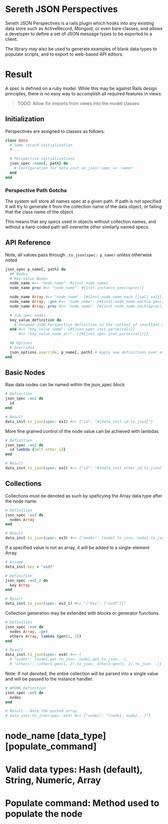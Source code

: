 # Sereth JSON Perspectives

  Sereth JSON Perspectives is a rails plugin which hooks into any existing data store
  such as ActiveRecord, Mongoid, or even bare classes, and allows a developer to
  define a set of JSON message types to be exported to a client.

  The library may also be used to generate examples of blank data types to populate
  scripts, and to export to web-based API editors.
  
# Result

  A spec is defined on a ruby model. While this may be against Rails design
  principles, there is no easy way to accomplish all required features in views.

  > TODO: Allow for imports from views into the model classes

## Initialization
  Perspectives are assigned to classes as follows:
```ruby
class Data
  # Some record initialization
  # ...

  # Perspective initializations
  json_spec :name[, path] do
    # Configuration for data_inst.as_json(:spec => :name)
  end
end
```

### Perspective Path Gotcha
  The system will store all names spec at a given path. If path is not specified
  it will try to generate it from the collection name of the data object, or failing that
  the class name of the object.

  This means that any specs used in objects without collection names, and without
  a hard-coded path will overwrite other similarly named specs.


## API Reference
  Note, all values pass through `.to_json(spec: p_name)` unless otherwise noted
```ruby
json_spec p_name[, path] do
  ## Nodes
  # Key-Value Nodes
  node_name #=> "node_name": #{inst.node_name}
  node_name proc #=> "node_name": #{inst.instance_exec(&proc)}

  node_name Array #=> "node_name": [#{inst.node_name.each {|val| val}}]
  node_name Array, :gen #=> "node_name": [#{inst.node_name.each(&:gen)}]
  node_name Array, proc #=> "node_name": [#{inst.node_name.each(&proc)}]

  # Sub-spec nodes
  key_value_definition do
    # Unnamed JSON Perspective definition in the context of resultant object
  end #=> "key_value_name": {#{json_spec_inst.parse(val)}}
      #=> "key_value_name_arr": [{#{json_spec_inst.parse(val)}}]

  ## Options
  # Overrides
  json_options.override, p_name[, path] # Apply new definitions over existing spec
end
```

## Basic Nodes
  Raw data nodes can be named within the json_spec block
```ruby
# Definition
json_spec :ex1 do
  id
end

# Result
data_inst.to_json(spec: ex1) #=> {"id": "#{data_inst.id.to_json}"}  
```

  More fine grained control of the node value can be achieved with lambdas
```ruby
# Definition
json_spec :ex2 do
  id lambda {self.other_id}
end

# Result
data_inst.to_json(spec: ex2) #=> {"id": "#{data_inst.other_id.to_json}"}  
```

## Collections
  Collections must be denoted as such by speficying the Array data type after the node 
  name. 
```ruby
# Definition
json_spec :ex3 do
  nodes Array
end

# Result
data_inst.to_json(spec: ex3) #=> {"nodes": [node1.to_json, node2.to_json...]}  
```
  If a specified value is not an array, it will be added to a single-element Array.
```ruby
# Assume
data_inst.key = "asdf"

# Definition
json_spec :ex3_1 do
  key Array
end

# Result
data_inst.to_json(spec: ex3_1) #=> "{"key": ["asdf"]}"
```

  Collection generation may be extended with blocks or generator functions.
```ruby
# Definition
json_spec :ex4 do
  nodes Array, :get
  others Array, lambda {gen(1, 2)}
end

# Result
data_inst.to_json(spec: ex4) #=> {
  # "nodes": [node1.get.to_json, node2.get.to_json...],
  # "others": [other1.gen(1, 2).to_json, other2.gen(1, 2).to_json...]}
```

  Note: If not denoted, the entire collection will be parsed into a single value and 
  will be passed to the instance handler.
```ruby
# WRONG Definition
json_spec :ex5 do
  nodes
end

# Result - Note the quoted array
# data_inst.to_json(spec: ex4) #=> {"nodes": "[node1, node2...]"}
```



  # node_name [data_type] [populate_command]
  #   Valid data types: Hash (default), String, Numeric, Array
  #   Populate command: Method used to populate the node
  #
  #   
